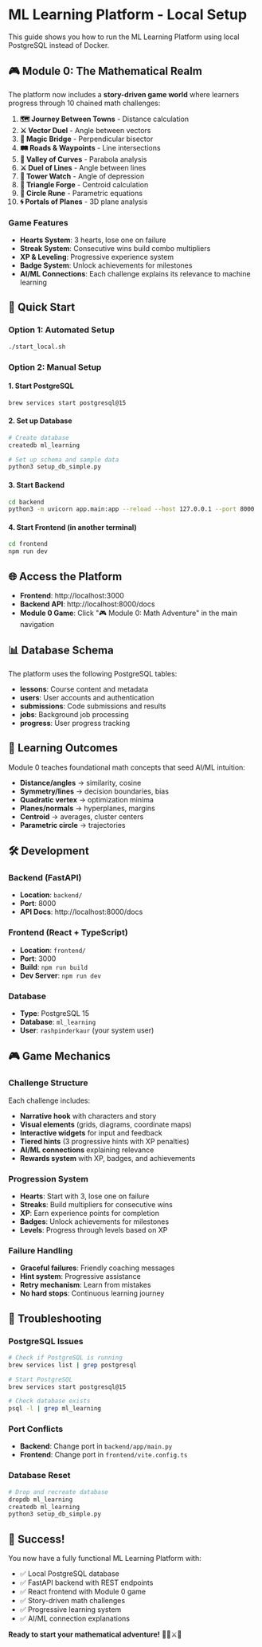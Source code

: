 # ML Learning Platform - Local Setup

This guide shows you how to run the ML Learning Platform using local PostgreSQL instead of Docker.

## 🎮 Module 0: The Mathematical Realm

The platform now includes a **story-driven game world** where learners progress through 10 chained math challenges:

1. **🗺️ Journey Between Towns** - Distance calculation
2. **⚔️ Vector Duel** - Angle between vectors  
3. **🌉 Magic Bridge** - Perpendicular bisector
4. **🛤️ Roads & Waypoints** - Line intersections
5. **🌊 Valley of Curves** - Parabola analysis
6. **⚔️ Duel of Lines** - Angle between lines
7. **🏰 Tower Watch** - Angle of depression
8. **🔺 Triangle Forge** - Centroid calculation
9. **🔮 Circle Rune** - Parametric equations
10. **🌀 Portals of Planes** - 3D plane analysis

### Game Features
- **Hearts System**: 3 hearts, lose one on failure
- **Streak System**: Consecutive wins build combo multipliers
- **XP & Leveling**: Progressive experience system
- **Badge System**: Unlock achievements for milestones
- **AI/ML Connections**: Each challenge explains its relevance to machine learning

## 🚀 Quick Start

### Option 1: Automated Setup
```bash
./start_local.sh
```

### Option 2: Manual Setup

#### 1. Start PostgreSQL
```bash
brew services start postgresql@15
```

#### 2. Set up Database
```bash
# Create database
createdb ml_learning

# Set up schema and sample data
python3 setup_db_simple.py
```

#### 3. Start Backend
```bash
cd backend
python3 -m uvicorn app.main:app --reload --host 127.0.0.1 --port 8000
```

#### 4. Start Frontend (in another terminal)
```bash
cd frontend
npm run dev
```

## 🌐 Access the Platform

- **Frontend**: http://localhost:3000
- **Backend API**: http://localhost:8000/docs
- **Module 0 Game**: Click "🎮 Module 0: Math Adventure" in the main navigation

## 📊 Database Schema

The platform uses the following PostgreSQL tables:

- **lessons**: Course content and metadata
- **users**: User accounts and authentication
- **submissions**: Code submissions and results
- **jobs**: Background job processing
- **progress**: User progress tracking

## 🎯 Learning Outcomes

Module 0 teaches foundational math concepts that seed AI/ML intuition:

- **Distance/angles** → similarity, cosine
- **Symmetry/lines** → decision boundaries, bias
- **Quadratic vertex** → optimization minima
- **Planes/normals** → hyperplanes, margins
- **Centroid** → averages, cluster centers
- **Parametric circle** → trajectories

## 🛠️ Development

### Backend (FastAPI)
- **Location**: `backend/`
- **Port**: 8000
- **API Docs**: http://localhost:8000/docs

### Frontend (React + TypeScript)
- **Location**: `frontend/`
- **Port**: 3000
- **Build**: `npm run build`
- **Dev Server**: `npm run dev`

### Database
- **Type**: PostgreSQL 15
- **Database**: `ml_learning`
- **User**: `rashpinderkaur` (your system user)

## 🎮 Game Mechanics

### Challenge Structure
Each challenge includes:
- **Narrative hook** with characters and story
- **Visual elements** (grids, diagrams, coordinate maps)
- **Interactive widgets** for input and feedback
- **Tiered hints** (3 progressive hints with XP penalties)
- **AI/ML connections** explaining relevance
- **Rewards system** with XP, badges, and achievements

### Progression System
- **Hearts**: Start with 3, lose one on failure
- **Streaks**: Build multipliers for consecutive wins
- **XP**: Earn experience points for completion
- **Badges**: Unlock achievements for milestones
- **Levels**: Progress through levels based on XP

### Failure Handling
- **Graceful failures**: Friendly coaching messages
- **Hint system**: Progressive assistance
- **Retry mechanism**: Learn from mistakes
- **No hard stops**: Continuous learning journey

## 🔧 Troubleshooting

### PostgreSQL Issues
```bash
# Check if PostgreSQL is running
brew services list | grep postgresql

# Start PostgreSQL
brew services start postgresql@15

# Check database exists
psql -l | grep ml_learning
```

### Port Conflicts
- **Backend**: Change port in `backend/app/main.py`
- **Frontend**: Change port in `frontend/vite.config.ts`

### Database Reset
```bash
# Drop and recreate database
dropdb ml_learning
createdb ml_learning
python3 setup_db_simple.py
```

## 🎉 Success!

You now have a fully functional ML Learning Platform with:
- ✅ Local PostgreSQL database
- ✅ FastAPI backend with REST endpoints
- ✅ React frontend with Module 0 game
- ✅ Story-driven math challenges
- ✅ Progressive learning system
- ✅ AI/ML connection explanations

**Ready to start your mathematical adventure!** 🧙‍♂️⚔️📐